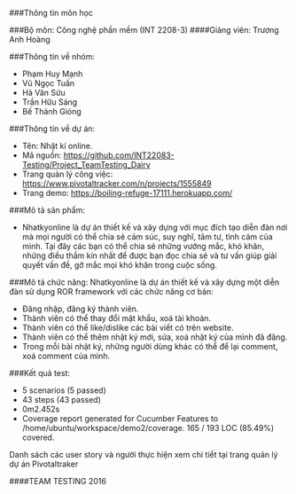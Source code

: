 ###Thông tin môn học

###Bộ môn: Công nghệ phần mềm (INT 2208-3)
####Giảng viên: Trương Anh Hoàng

###Thông tin về nhóm:
- Phạm Huy Mạnh
- Vũ Ngọc Tuấn
- Hà Văn Sửu
- Trần Hữu Sáng
- Bế Thánh Gióng

###Thông tin về dự án:
- Tên: Nhật kí online.
- Mã nguồn: https://github.com/INT22083-Testing/Project_TeamTesting_Dairy
- Trang quản lý công việc: https://www.pivotaltracker.com/n/projects/1555849
- Trang demo: https://boiling-refuge-17111.herokuapp.com/

###Mô tả sản phẩm:
 - Nhatkyonline là dự án thiết kế và xây dựng với mục đích tạo diễn đàn nơi mà mọi người có thể chia sẻ cảm súc, suy nghĩ, tâm tư, tình cảm của mình. Tại đây các bạn có thể chia sẻ những vướng mắc, khó khăn, những điều thầm kín nhất để được bạn đọc chia sẻ và tư vấn giúp giải quyết vấn đề, gỡ mắc mọi khó khăn trong cuộc sống.

###Mô tả chức năng:
Nhatkyonline là dự án thiết kế và xây dựng một diễn đàn sử dụng ROR framework với các chức năng cơ bản:

- Đăng nhập, đăng ký thành viên.
- Thành viên có thể thay đổi mật khẩu, xoá tài khoản.
- Thành viên có thể like/dislike các bài viết có trên website.
- Thành viên có thể thêm nhật ký mới, sửa, xoá nhật ký của mình đã đăng.
- Trong mỗi bài nhật ký, những người dùng khác có thể để lại comment, xoá comment của mình.

###Kết quả test:
- 5 scenarios (5 passed)
- 43 steps (43 passed)
- 0m2.452s
- Coverage report generated for Cucumber Features to /home/ubuntu/workspace/demo2/coverage. 165 / 193 LOC (85.49%) covered.

Danh sách các user story và người thực hiện xem chi tiết tại trang quản lý dự án Pivotaltraker

####TEAM TESTING 2016
